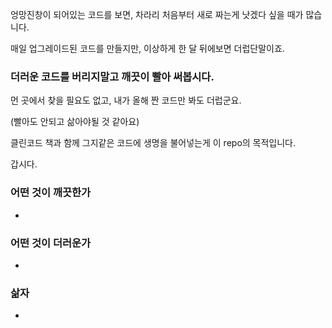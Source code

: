 

엉망진창이 되어있는 코드를 보면, 차라리 처음부터 새로 짜는게 낫겠다 싶을 때가 많습니다.


매일 업그레이드된 코드를 만들지만, 이상하게 한 달 뒤에보면 더럽단말이죠.

  
### 더러운 코드를 버리지말고 깨끗이 빨아 써봅시다.


먼 곳에서 찾을 필요도 없고, 내가 올해 짠 코드만 봐도 더럽군요.


(빨아도 안되고 삶아야될 것 같아요)

  
클린코드 책과 함께 그지같은 코드에 생명을 불어넣는게 이 repo의 목적입니다.


갑시다.

  
### 어떤 것이 깨끗한가

- 

  
### 어떤 것이 더러운가

- 

  
### 삶자

- 
